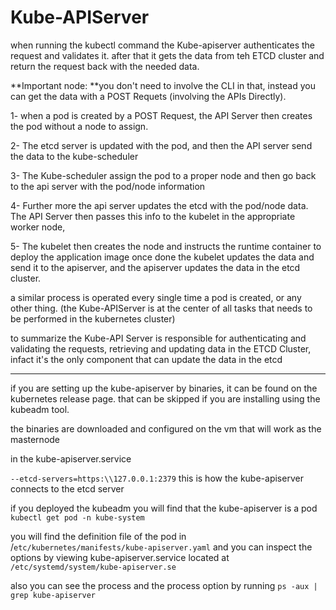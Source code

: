 # Kube-APIServer 

when running the kubectl command the Kube-apiserver authenticates the request and validates it. after that it gets the data from teh ETCD cluster and return the request back with the needed data.

\*\*Important node: \*\*you don't need to involve the CLI in that, instead you can get the data with a POST Requets (involving the APIs Directly).

1- when a pod is created by a POST Request, the API Server then creates the pod without a node to assign.

2- The etcd server is updated with the pod, and then the API server send the data to the kube-scheduler

3- The Kube-scheduler assign the pod to a proper node and then go back to the api server with the pod/node information

4- Further more the api server updates the etcd with the pod/node data. The API Server then passes this info to the kubelet in the appropriate worker node,

5- The kubelet then creates the node and instructs the runtime container to deploy the application image once done the kubelet updates the data and send it to the apiserver, and the apiserver updates the data in the etcd cluster.

a similar process is operated every single time a pod is created, or any other thing. (the Kube-APIServer is at the center of all tasks that needs to be performed in the kubernetes cluster)

to summarize the Kube-API Server is responsible for authenticating and validating the requests, retrieving and updating data in the ETCD Cluster, infact it's the only component that can update the data in the etcd

* * *

if you are setting up the kube-apiserver by binaries, it can be found on the kubernetes release page. that can be skipped if you are installing using the kubeadm tool.

the binaries are downloaded and configured on the vm that will work as the masternode

in the kube-apiserver.service

`--etcd-servers=https:\\127.0.0.1:2379` this is how the kube-apiserver connects to the etcd server

if you deployed the kubeadm you will find that the kube-apiserver is a pod `kubectl get pod -n kube-system`

you will find the definition file of the pod in /`etc/kubernetes/manifests/kube-apiserver.yaml` and you can inspect the options by viewing kube-apiserver.service located at `/etc/systemd/system/kube-apiserver.se`

also you can see the process and the process option by running `ps -aux | grep kube-apiserver`
